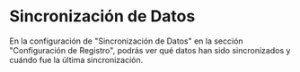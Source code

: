 # Sincronización de Datos

En la configuración de "Sincronización de Datos" en la sección "Configuración de Registro", podrás ver qué datos han sido sincronizados y cuándo fue la última sincronización.&#x20;